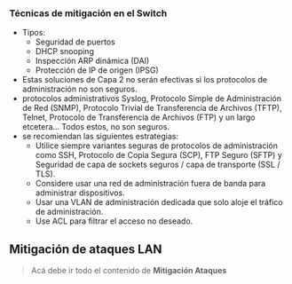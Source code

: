 ### Técnicas de mitigación en el Switch

- Tipos:
	- Seguridad de puertos
	- DHCP snooping
	- Inspección ARP dinámica (DAI)
	- Protección de IP de origen (IPSG)
- Estas soluciones de Capa 2 no serán efectivas si los protocolos de administración no son seguros.
- protocolos administrativos Syslog, Protocolo Simple de Administración de Red (SNMP), Protocolo Trivial de Transferencia de Archivos (TFTP), Telnet, Protocolo de Transferencia de Archivos (FTP) y un largo etcetera... Todos estos, no son seguros.
- se recomiendan las siguientes estrategias:
	- Utilice siempre variantes seguras de protocolos de administración como SSH, Protocolo de Copia Segura (SCP), FTP Seguro (SFTP) y Seguridad de capa de sockets seguros / capa de transporte (SSL / TLS).
	- Considere usar una red de administración fuera de banda para administrar dispositivos.
	- Usar una VLAN de administración dedicada que solo aloje el tráfico de administración.
	- Use ACL para filtrar el acceso no deseado.

## Mitigación de ataques LAN

> Acá debe ir todo el contenido de **Mitigación Ataques**
